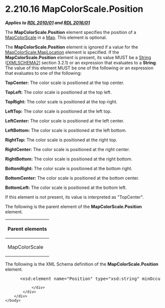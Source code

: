 <html dir="LTR" xmlns:mshelp="http://msdn.microsoft.com/mshelp" xmlns:ddue="http://ddue.schemas.microsoft.com/authoring/2003/5" xmlns:xlink="http://www.w3.org/1999/xlink" xmlns:tool="http://www.microsoft.com/tooltip">
    <head>
        <meta http-equiv="Content-Type" content="text/html; CHARSET=utf-8"></meta>
        <meta name="save" content="history"></meta>
        <title>2.210.16 MapColorScale.Position</title>
        <xml>
            <mshelp:toctitle title="2.210.16 MapColorScale.Position"></mshelp:toctitle>
            <mshelp:rltitle title="[MS-RDL]: MapColorScale.Position"></mshelp:rltitle>
            <mshelp:keyword index="A" term="8f016f89-8870-4463-83dc-0c56bc43972c"></mshelp:keyword>
            <mshelp:attr name="DCSext.ContentType" value="open specification"></mshelp:attr>
            <mshelp:attr name="AssetID" value="8f016f89-8870-4463-83dc-0c56bc43972c"></mshelp:attr>
            <mshelp:attr name="TopicType" value="kbRef"></mshelp:attr>
            <mshelp:attr name="DCSext.Title" value="[MS-RDL]: MapColorScale.Position" />
        </xml>
    </head>
    <body>
        <div id="header">
            <h1 class="heading">2.210.16 MapColorScale.Position</h1>
        </div>
        <div id="mainSection">
            <div id="mainBody">
                <div id="allHistory" class="saveHistory"></div>
                <div id="sectionSection0" class="section" name="collapseableSection">
                    

<p><b><i>Applies to </i></b><a href="3428e690-a348-4ec7-8a6a-8efb42d2cdee.htm"><b><i>RDL 2010/01</i></b></a><b><i>
and </i></b><a href="52ce3983-2bfc-4e72-9359-42aaf5fe4509.htm"><b><i>RDL 2016/01</i></b></a></p>

<p>The <b>MapColorScale.Position</b> element specifies the
position of a <a href="fc14b477-a2d2-4048-843d-6a19beeb30bf.htm">MapColorScale</a>
in a <a href="fd166dd8-6772-4507-b3f6-50a2b7cfd6ac.htm">Map</a>. This element
is optional. </p>

<p>The <b>MapColorScale.Position</b> element is ignored if a
value for the <a href="e8602ad3-a86c-4c06-b02b-f08f963d9b67.htm">MapColorScale.MapLocation</a>
element is specified. If the <b>MapColorScale.Position</b> element is present,
its value MUST be a <a href="1ed81ef3-a683-45e3-aaad-bd2bbe71bc3d.htm">String</a>
(<a href="https://go.microsoft.com/fwlink/?LinkId=90610">[XMLSCHEMA2]</a>
section 3.2.1) or an expression that evaluates to a <b>String</b>. The value of
this element MUST be one of the following or an expression that evaluates to
one of the following:</p>

<p><b>TopCenter:</b> The color scale is positioned at
the top center.</p>

<p><b>TopLeft:</b> The color scale is positioned at the
top left.</p>

<p><b>TopRight:</b> The color scale is positioned at the
top right.</p>

<p><b>LeftTop:</b> The color scale is positioned at the
left top.</p>

<p><b>LeftCenter:</b> The color scale is positioned at
the left center.</p>

<p><b>LeftBottom:</b> The color scale is positioned at
the left bottom.</p>

<p><b>RightTop:</b> The color scale is positioned at the
right top.</p>

<p><b>RightCenter:</b> The color scale is positioned at
the right center.</p>

<p><b>RightBottom:</b> The color scale is positioned at
the right bottom.</p>

<p><b>BottomRight:</b> The color scale is positioned at
the bottom right.</p>

<p><b>BottomCenter:</b> The color scale is positioned at
the bottom center.</p>

<p><b>BottomLeft:</b> The color scale is positioned at
the bottom left.</p>

<p>If this element is not present, its value is interpreted as
&quot;TopCenter&quot;.</p>

<p>The following is the parent element of the <b>MapColorScale.Position</b>
element.</p>

<table>
 <thead>
  <tr>
   <th>
   <p>Parent elements</p>
   </th>
  </tr>
 </thead>
 <tr>
  <td>
  <p>MapColorScale</p>
  </td>
 </tr>
</table>

<p>The following is the XML Schema definition of the <b>MapColorScale.Position</b>
element.</p>

<dl>
<dd>
<div><pre> &lt;xsd:element name=&quot;Position&quot; type=&quot;xsd:string&quot; minOccurs=&quot;0&quot; /&gt;
</pre></div>
</dd></dl>


                </div>
            </div>
        </div>
    </body>
</html>
